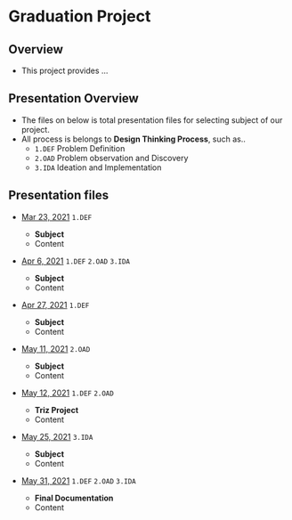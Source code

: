 # Graduation Project

## Overview
 - This project provides ...

## Presentation Overview
 - The files on below is total presentation files for selecting subject of our project.
 - All process is belongs to **Design Thinking Process**, such as..
   - `1.DEF` Problem Definition
   - `2.OAD` Problem observation and Discovery
   - `3.IDA` Ideation and Implementation

## Presentation files
 - [Mar 23, 2021](https://github.com/GC210GP/wiki-211/blob/main/presentations/210323_GraduationProject_Team5.pdf) `1.DEF`
   - **Subject**
   - Content

 - [Apr 6, 2021](https://github.com/GC210GP/wiki-211/blob/main/presentations/210406_GraduationProject_Team5.pdf) `1.DEF` `2.OAD` `3.IDA`
   - **Subject**
   - Content

 - [Apr 27, 2021](https://github.com/GC210GP/wiki-211/blob/main/presentations/210427_GraduationProject_Team5.pdf) `1.DEF`
   - **Subject**
   - Content

 - [May 11, 2021](https://github.com/GC210GP/wiki-211/blob/main/presentations/210511_GraduationProject_Team5.pdf) `2.OAD`
   - **Subject**
   - Content

 - [May 12, 2021](https://github.com/GC210GP/wiki-211/blob/main/presentations/210512_GraduationProject_Team5.pdf) `1.DEF` `2.OAD`
   - **Triz Project**
   - Content

 - [May 25, 2021](https://github.com/GC210GP/wiki-211/blob/main/presentations/210525_GraduationProject_Team5.pdf) `3.IDA`
   - **Subject**
   - Content

 - [May 31, 2021](https://github.com/GC210GP/wiki-211/blob/main/presentations/210531_GraduationProject_Team5_final_v3.pdf) `1.DEF` `2.OAD` `3.IDA`
   - **Final Documentation**
   - Content